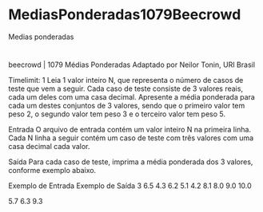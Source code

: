 # MediasPonderadas1079Beecrowd
 Medias ponderadas
#
#
beecrowd | 1079
Médias Ponderadas
Adaptado por Neilor Tonin, URI  Brasil

Timelimit: 1
Leia 1 valor inteiro N, que representa o número de casos de teste que vem a seguir. Cada caso de teste consiste de 3 valores reais, cada um deles com uma casa decimal. Apresente a média ponderada para cada um destes conjuntos de 3 valores, sendo que o primeiro valor tem peso 2, o segundo valor tem peso 3 e o terceiro valor tem peso 5.

Entrada
O arquivo de entrada contém um valor inteiro N na primeira linha. Cada N linha a seguir contém um caso de teste com três valores com uma casa decimal cada valor.

Saída
Para cada caso de teste, imprima a média ponderada dos 3 valores, conforme exemplo abaixo.

Exemplo de Entrada	Exemplo de Saída
3
6.5 4.3 6.2
5.1 4.2 8.1
8.0 9.0 10.0

5.7
6.3
9.3
